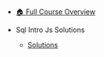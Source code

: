 - [🏠 Full Course Overview](/README)


- Sql Intro  Js    Solutions
  - [Solutions](./Solutions.md "Solutions")

